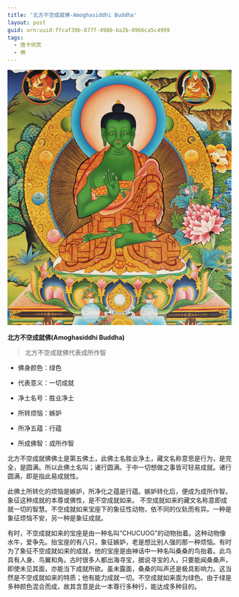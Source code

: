 ```yaml
---
title: '北方不空成就佛-Amoghasiddhi Buddha'
layout: post
guid: urn:uuid:ffcaf39b-877f-4980-ba2b-0966ca5c4999
tags:
  - 唐卡欣赏
  - 佛
---
```



[![YamdrokTso](/media/files/2006/09/07/Amoghasiddhi%20Buddha.jpg)](https://bolg-1257385283.cos.ap-chengdu.myqcloud.com/2006/09/07/Amoghasiddhi%20Buddha.jpg)

**北方不空成就佛(Amoghasiddhi Buddha)**

>北方不空成就佛代表成所作智

*  佛身颜色：绿色

*  代表意义：一切成就

*  净土名号：胜业净土

*  所转烦恼：嫉妒

*  所净五蕴：行蕴

*  所成佛智：成所作智 　　

北方不空成就佛佛土是第五佛土，此佛土名胜业净土，藏文名称意思是行为，是完全，是圆满。所以此佛土名叫；诸行圆满。于中一切想做之事皆可轻易成就。诸行圆满，即是指此易成就性。

此佛土所转化的烦恼是嫉妒，所净化之蕴是行蕴。嫉妒转化后，便成为成所作智。象征这种成就的本尊或佛性，是不空成就如来。 不空成就如来的藏文名称意即成就一切的智慧。不空成就如来宝座下的象征性动物，依不同的仪轨而有异。一种是象征烦恼不安，另一种是象征成就。

有时，不空成就如来的宝座是由一种名叫”CHUCUOG”的动物抬着。这种动物像水牛，爱争先。抬宝座的有八只，象征嫉妒，老是想比别人强的那一种烦恼。有时为了象征不空成就如来的成就，他的宝座是由神话中一种名叫桑桑的鸟抬着。此鸟具有人身、鸟翼和角。古时很多人都出海寻宝，据说寻宝的人，只要能闻桑桑声，即使未见其面，亦能当下成就所欲。虽未露面，桑桑的叫声还是极具影响力。这当然是不空成就如来的特质；他有能力成就一切。不空成就如来面为绿色。由于绿是多种颜色混合而成，故其含意是此一本尊行多种行，能达成多种目的。
